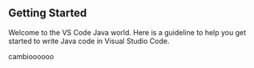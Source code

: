 ## Getting Started

Welcome to the VS Code Java world. Here is a guideline to help you get started to write Java code in Visual Studio Code.

cambioooooo